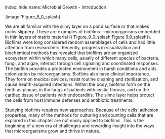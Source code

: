 index: hide
name: Microbial Growth - Introduction


{image:'Figure_9_0_splash}
        

We are all familiar with the slimy layer on a pond surface or that makes rocks slippery. These are examples of biofilms—microorganisms embedded in thin layers of matrix material ({'Figure_9_0_splash Figure 9.0.splash}). Biofilms were long considered random assemblages of cells and had little attention from researchers. Recently, progress in visualization and biochemical methods has revealed that biofilms are an organized ecosystem within which many cells, usually of different species of bacteria, fungi, and algae, interact through cell signaling and coordinated responses. The biofilm provides a protected environment in harsh conditions and aids colonization by microorganisms. Biofilms also have clinical importance. They form on medical devices, resist routine cleaning and sterilization, and cause health-acquired infections. Within the body, biofilms form on the teeth as plaque, in the lungs of patients with cystic fibrosis, and on the cardiac tissue of patients with endocarditis. The slime layer helps protect the cells from host immune defenses and antibiotic treatments.

Studying biofilms requires new approaches. Because of the cells’ adhesion properties, many of the methods for culturing and counting cells that are explored in this chapter are not easily applied to biofilms. This is the beginning of a new era of challenges and rewarding insight into the ways that microorganisms grow and thrive in nature.
